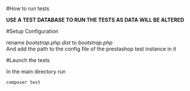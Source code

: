#How to run tests

__USE A TEST DATABASE TO RUN THE TESTS AS DATA WILL BE ALTERED__

#Setup Configuration

rename *bootstrap.php.dist* to *bootstrap.php*  
And add the path to the config file of the prestashop test instance in it

#Launch the tests

In the main directory run  

``composer test``